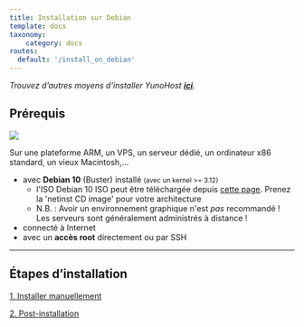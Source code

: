```yaml
---
title: Installation sur Debian
template: docs
taxonomy:
    category: docs
routes:
  default: '/install_on_debian'
---
```


*Trouvez d’autres moyens d’installer YunoHost **[ici](/install)**.*

## Prérequis

![](image://debian-logo.png?resize=100)

Sur une plateforme ARM, un VPS, un serveur dédié, un ordinateur x86 standard, un vieux Macintosh,...

* avec **Debian 10** (Buster) installé <small>(avec un kernel >= 3.12)</small>
   * l'ISO Debian 10 ISO peut être téléchargée depuis [cette page](https://www.debian.org/releases/buster/debian-installer/). Prenez la 'netinst CD image' pour votre architecture
   * N.B. : Avoir un environnement graphique n'est *pas* recommandé ! Les serveurs sont généralement administrés à distance !
* connecté à Internet
* avec un **accès root** directement ou par SSH

---

## Étapes d’installation

<a class="btn btn-lg btn-default" href="/install_manually">1. Installer manuellement</a>

<a class="btn btn-lg btn-default" href="/postinstall">2. Post-installation</a>

